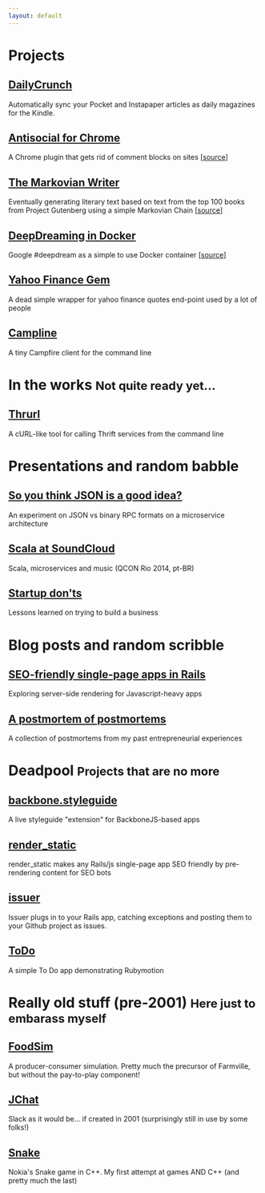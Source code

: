 ```yaml
---
layout: default
---
```


# Projects

## [DailyCrunch](http://dailycrunch.mobi/)
Automatically sync your Pocket and Instapaper articles as daily magazines for the Kindle.

## [Antisocial for Chrome](https://chrome.google.com/webstore/detail/anti-social-hide-all-the/ngmpaodhbmmkamjlgdajipkanidojngm)
A Chrome plugin that gets rid of comment blocks on sites [[source](https://github.com/herval/antisocial-chrome)]

## [The Markovian Writer](https://twitter.com/markovian_lit)
Eventually generating literary text based on text from the top 100 books from Project Gutenberg using a simple Markovian Chain [[source](https://github.com/herval/markovian_literature)]

## [DeepDreaming in Docker](https://registry.hub.docker.com/u/herval/deepdream/)
Google #deepdream as a simple to use Docker container [[source](https://github.com/herval/deepdream-docker)]

## [Yahoo Finance Gem](https://github.com/herval/yahoo-finance)
A dead simple wrapper for yahoo finance quotes end-point used by a lot of people

## [Campline](https://github.com/herval/campline)
A tiny Campfire client for the command line


# In the works <small>Not quite ready yet...</small>

## [Thrurl](https://github.com/herval/thrurl)
A cURL-like tool for calling Thrift services from the command line


# Presentations and random babble

## [So you think JSON is a good idea?](http://www.slideshare.net/herval/so-you-think-json-is)
An experiment on JSON vs binary RPC formats on a microservice architecture

## [Scala at SoundCloud](http://www.slideshare.net/herval/scala-na-soundcloud-qcon)
Scala, microservices and music (QCON Rio 2014, pt-BR)

## [Startup don'ts](http://www.slideshare.net/herval/startup-donts)
Lessons learned on trying to build a business


# Blog posts and random scribble

## [SEO-friendly single-page apps in Rails](http://hervalicio.us/post/50419740610/seo-friendly-single-page-apps-in-rails)
Exploring server-side rendering for Javascript-heavy apps

## [A postmortem of postmortems](http://hervalicio.us/post/33446435432/a-post-mortem-of-post-mortems)
A collection of postmortems from my past entrepreneurial experiences


# Deadpool <small>Projects that are no more</small>

## [backbone.styleguide](https://github.com/herval/backbone.styleguide)
A live styleguide "extension" for BackboneJS-based apps

## [render_static](https://github.com/herval/render_static)
render_static makes any Rails/js single-page app SEO friendly by pre-rendering content for SEO bots

## [issuer](https://github.com/herval/issuer)
Issuer plugs in to your Rails app, catching exceptions and posting them to your Github project as issues.

## [ToDo](https://github.com/herval/ToDoApp)
A simple To Do app demonstrating Rubymotion


# Really old stuff (pre-2001) <small>Here just to embarass myself</small>

## [FoodSim](https://bitbucket.org/herval/foodsim)
A producer-consumer simulation. Pretty much the precursor of Farmville, but without the pay-to-play component!

## [JChat](https://bitbucket.org/herval/jchat)
Slack as it would be... if created in 2001 (surprisingly still in use by some folks!)

## [Snake](https://bitbucket.org/herval/cpp_snake)
Nokia's Snake game in C++. My first attempt at games AND C++ (and pretty much the last)
